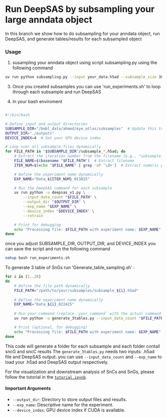 # Run DeepSAS by subsampling your large anndata object
In this branch we show how to do subsampling for your anndata object, run DeepSAS, and generate tables/results for each subsampled object


### Usage

1. susampling your anndata object using script subsampling.py using the following command

```bash
uv run python subsampling.py --input your_data.h5ad --subsample_size 30000 --output ./subsamples
```
3. Once you created subsamples you can use 'run_experiments.sh' to loop through each subsample and run DeepSAS

4. In your bash enviroment 

```bash

#!/bin/bash

# Define input and output directories
SUBSAMPLE_DIR="/bmbl_data/ahmed/eye_atlas/subsamples"  # Update this to your subsample directory
OUTPUT_DIR="./outputs"
DEVICE_INDEX=4  # Set your GPU device index

# Loop over all subsample files dynamically
for FILE_PATH in "$SUBSAMPLE_DIR"/subsample_*.h5ad; do
    # Extract the iteration number from the filename (e.g., "subsample_1.h5ad" -> "1")
    FILE_NAME=$(basename "$FILE_PATH")  # Extract filename
    ITER_NUM=$(echo "$FILE_NAME" | grep -oP '\d+')  # Extract numeric part

    # Define the experiment name dynamically
    EXP_NAME="Data_${ITER_NUM}_013025"

    # Run the DeepSAS command for each subsample
    uv run python -u deepsas_v1.py \
        --input_data_count "$FILE_PATH" \
        --output_dir "$OUTPUT_DIR" \
        --exp_name "$EXP_NAME" \
        --device_index "$DEVICE_INDEX" \
        --retrain

    # Print for debugging
    echo "Processing file: $FILE_PATH with experiment name: $EXP_NAME"
done

```
once you adjust SUBSAMPLE_DIR, OUTPUT_DIR, and DEVICE_INDEX you can save the script and run the following command

```bash
nohup bash run_experiments.sh

```


To generate 3 table of SnGs run 'Generate_table_sampling.sh' :
```bash
for i in {1..28}
do
    # Define the file path dynamically
    FILE_PATH="/path/to/your/subsamples/subsample_${i}.h5ad"
    
    # Define the experiment name dynamically
    EXP_NAME="Data_${i}_022425"
    
    # Run your command (replace `your_command` with the actual command you want to execute)
    uv run python -u generate_3tables.py --input_data_count "$FILE_PATH" --output_dir ./outputs --exp_name "$FILE_PATH" --device_index 4 --retrain

    # Print (optional, for debugging)
    echo "Processing file: $FILE_PATH with experiment name: $EXP_NAME"
done
```
This code will generate a folder for each subsample and each folder contail sncG and sncC results
The `generate_3tables.py` needs two inputs: .h5ad file and DeepSAS output. you can use `--input_data_count` and `--exp_name` to load your .h5ad and DeepSAS output respectively.

For the visualization and downstream analysis of SnCs and SnGs, please follow the tutorial in the [`tutorial.ipynb`](./tutorial.ipynb).


#### Important Arguments

- `--output_dir`: Directory to store output files and results.
- `--exp_name`: Descriptive name for the experiment.
- `--device_index`: GPU device index if CUDA is available.
